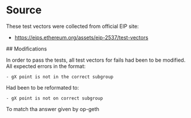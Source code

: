 # Source

These test vectors were collected from official EIP site:

- https://eips.ethereum.org/assets/eip-2537/test-vectors



## Modifications

In order to pass the tests, all test vectors for fails had been to be modified.
All expected errors in the format:

    - gX point is not in the correct subgroup

Had been to be reformated to:

    - gX point is not on correct subgroup

To match tha answer given by op-geth
